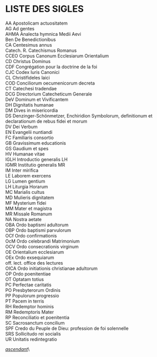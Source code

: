 # LISTE DES SIGLES

AA Apostolicam actuositatem\
AG Ad gentes\
AHMA Analecta hymnica Medii Aevi\
Ben De Benedictionibus\
CA Centesimus annus\
Catech. R. Catechismus Romanus\
CCEO Corpus Canonum Ecclesiarum Orientalium\
CD Christus Dominus\
CDF Congrégation pour la doctrine de la foi\
CJC Codex Iuris Canonici\
CL Christifideles laici\
COD Conciliorum oecumenicorum decreta\
CT Catechesi tradendae\
DCG Directorium Catecheticum Generale\
DeV Dominum et Vivificantem\
DH Dignitatis humanae\
DM Dives in misericordia\
DS Denzinger-Schönmetzer, Enchiridion Symbolorum, definitionum et declarationum de rebus fidei et morum\
DV Dei Verbum\
EN Evangelii nuntiandi\
FC Familiaris consortio\
GB Gravissimum educationis\
GS Gaudium et spes\
HV Humanae vitae\
IGLH Introductio generalis LH\
IGMR Institutio generalis MR\
IM Inter mirifica\
LE Laborem exercens\
LG Lumen gentium\
LH Liturgia Horarum\
MC Marialis cultus\
MD Mulieris dignitatem\
MF Mysterium fidei\
MM Mater et magistra\
MR Missale Romanum\
NA Nostra aetate\
OBA Ordo baptismi adultorum\
OBP Ordo baptismi parvulorum\
OCf Ordo confirmationis\
OcM Ordo celebrandi Matrimonium\
OCV Ordo consecrationis virginum\
OE Orientalium ecclesiarum\
OEx Ordo exsequiarum\
off. lect. office des lectures\
OICA Ordo initiationis christianae adultorum\
OP Ordo poenitentiae\
OT Optatam totius\
PC Perfectae caritatis\
PO Presbyterorum Ordinis\
PP Populorum progressio\
PT Pacem in terris\
RH Redemptor hominis\
RM Redemptoris Mater\
RP Reconciliatio et poenitentia\
SC Sacrosanctum concilium\
SPF Credo du Peuple de Dieu: profession de foi solennelle\
SRS Sollicitudo rei socialis\
UR Unitatis redintegratio

[_ascendant_](./)\
